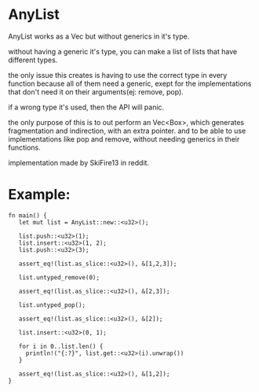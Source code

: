 # AnyList
 AnyList works as a Vec<T> but without generics in it's type.
 
 without having a generic it's type, you can make a list of lists that
 have different types.

 the only issue this creates is having to use the correct type
 in every function because all of them need a generic, exept for
 the implementations that don't need it on their arguments(ej: remove, pop).

 if a wrong type it's used, then the API will panic.

 the only purpose of this is to out perform an Vec<Box<Any>>, which
 generates fragmentation and indirection, with an extra pointer. and
 to be able to use implementations like pop and remove, without needing
 generics in their functions.

 implementation made by SkiFire13 in reddit.
 
 # Example:
 ```
 fn main() {
    let mut list = AnyList::new::<u32>();

    list.push::<u32>(1);
    list.insert::<u32>(1, 2);
    list.push::<u32>(3);

    assert_eq!(list.as_slice::<u32>(), &[1,2,3]);

    list.untyped_remove(0);

    assert_eq!(list.as_slice::<u32>(), &[2,3]);

    list.untyped_pop();

    assert_eq!(list.as_slice::<u32>(), &[2]);
    
    list.insert::<u32>(0, 1);
    
    for i in 0..list.len() {
      println!("{:?}", list.get::<u32>(i).unwrap())
    }

    assert_eq!(list.as_slice::<u32>(), &[1,2]);
 }
 ```
